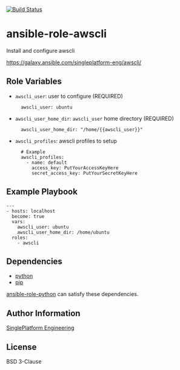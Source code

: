 [![Build Status](https://travis-ci.org/singleplatform-eng/ansible-role-awscli.svg?branch=master)](https://travis-ci.org/singleplatform-eng/ansible-role-awscli)

ansible-role-awscli
=========

Install and configure awscli

https://galaxy.ansible.com/singleplatform-eng/awscli/

Role Variables
--------------

- `awscli_user`: user to configure (REQUIRED)

        awscli_user: ubuntu

- `awscli_user_home_dir`: `awscli_user` home directory (REQUIRED)

        awscli_user_home_dir: "/home/{{awscli_user}}"

- `awscli_profiles`: awscli profiles to setup

        # Example
        awscli_profiles:
          - name: default
            access_key: PutYourAccessKeyHere
            secret_access_key: PutYourSecretKeyHere

Example Playbook
----------------

    ---
    - hosts: localhost
      become: true
      vars:
        awscli_user: ubuntu
        awscli_user_home_dir: /home/ubuntu
      roles:
        - awscli

Dependencies
------------------

- [python](https://www.python.org/downloads/)
- [pip](https://pip.pypa.io/en/stable/installing/)

[ansible-role-python](https://github.com/singleplatform-eng/ansible-role-python) can satisfy these dependencies.

Author Information
------------------

[SinglePlatform Engineering](http://engineering.singleplatform.com/)

License
-------

BSD 3-Clause
